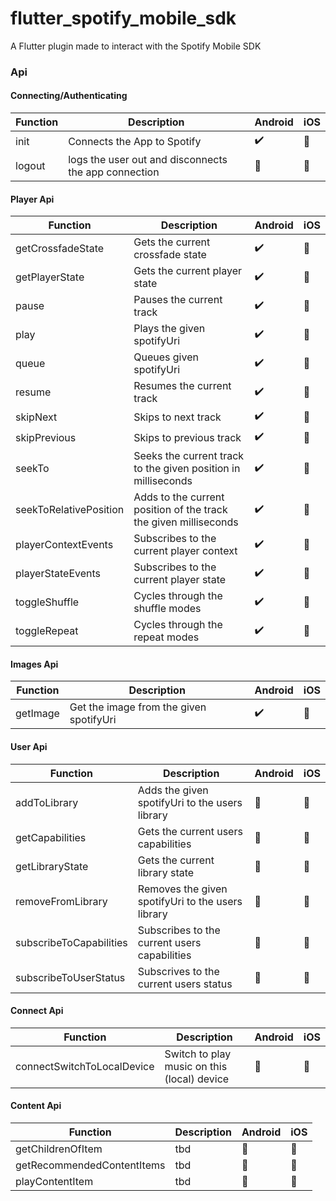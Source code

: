 # flutter_spotify_mobile_sdk

A Flutter plugin made to interact with the Spotify Mobile SDK

### Api

#### Connecting/Authenticating

| Function | Description                                          | Android               | iOS                   |
| -------- | ---------------------------------------------------- | --------------------- | --------------------- |
| init     | Connects the App to Spotify                          | :heavy_check_mark:    | :construction_worker: |
| logout   | logs the user out and disconnects the app connection | :construction_worker: | :construction_worker: |

#### Player Api

| Function               | Description                                                      | Android            | iOS                   |
| ---------------------- | ---------------------------------------------------------------- | ------------------ | --------------------- |
| getCrossfadeState      | Gets the current crossfade state                                 | :heavy_check_mark: | :construction_worker: |
| getPlayerState         | Gets the current player state                                    | :heavy_check_mark: | :construction_worker: |
| pause                  | Pauses the current track                                         | :heavy_check_mark: | :construction_worker: |
| play                   | Plays the given spotifyUri                                       | :heavy_check_mark: | :construction_worker: |
| queue                  | Queues given spotifyUri                                          | :heavy_check_mark: | :construction_worker: |
| resume                 | Resumes the current track                                        | :heavy_check_mark: | :construction_worker: |
| skipNext               | Skips to next track                                              | :heavy_check_mark: | :construction_worker: |
| skipPrevious           | Skips to previous track                                          | :heavy_check_mark: | :construction_worker: |
| seekTo                 | Seeks the current track to the given position in milliseconds    | :heavy_check_mark: | :construction_worker: |
| seekToRelativePosition | Adds to the current position of the track the given milliseconds | :heavy_check_mark: | :construction_worker: |
| playerContextEvents    | Subscribes to the current player context                         | :heavy_check_mark: | :construction_worker: |
| playerStateEvents      | Subscribes to the current player state                           | :heavy_check_mark: | :construction_worker: |
| toggleShuffle          | Cycles through the shuffle modes                                 | :heavy_check_mark: | :construction_worker: |
| toggleRepeat           | Cycles through the repeat modes                                  | :heavy_check_mark: | :construction_worker: |

#### Images Api

| Function | Description                             | Android            | iOS                   |
| -------- | --------------------------------------- | ------------------ | --------------------- |
| getImage | Get the image from the given spotifyUri | :heavy_check_mark: | :construction_worker: |

#### User Api

| Function                | Description                                       | Android               | iOS                   |
| ----------------------- | ------------------------------------------------- | --------------------- | --------------------- |
| addToLibrary            | Adds the given spotifyUri to the users library    | :construction_worker: | :construction_worker: |
| getCapabilities         | Gets the current users capabilities               | :construction_worker: | :construction_worker: |
| getLibraryState         | Gets the current library state                    | :construction_worker: | :construction_worker: |
| removeFromLibrary       | Removes the given spotifyUri to the users library | :construction_worker: | :construction_worker: |
| subscribeToCapabilities | Subscribes to the current users capabilities      | :construction_worker: | :construction_worker: |
| subscribeToUserStatus   | Subscrives to the current users status            | :construction_worker: | :construction_worker: |

#### Connect Api

| Function                   | Description                                 | Android               | iOS                   |
| -------------------------- | ------------------------------------------- | --------------------- | --------------------- |
| connectSwitchToLocalDevice | Switch to play music on this (local) device | :construction_worker: | :construction_worker: |

#### Content Api

| Function                   | Description | Android               | iOS                   |
| -------------------------- | ----------- | --------------------- | --------------------- |
| getChildrenOfItem          | tbd         | :construction_worker: | :construction_worker: |
| getRecommendedContentItems | tbd         | :construction_worker: | :construction_worker: |
| playContentItem            | tbd         | :construction_worker: | :construction_worker: |
